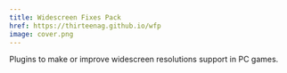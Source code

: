```yaml
---
title: Widescreen Fixes Pack
href: https://thirteenag.github.io/wfp
image: cover.png
---
```


Plugins to make or improve widescreen resolutions support in PC games.
